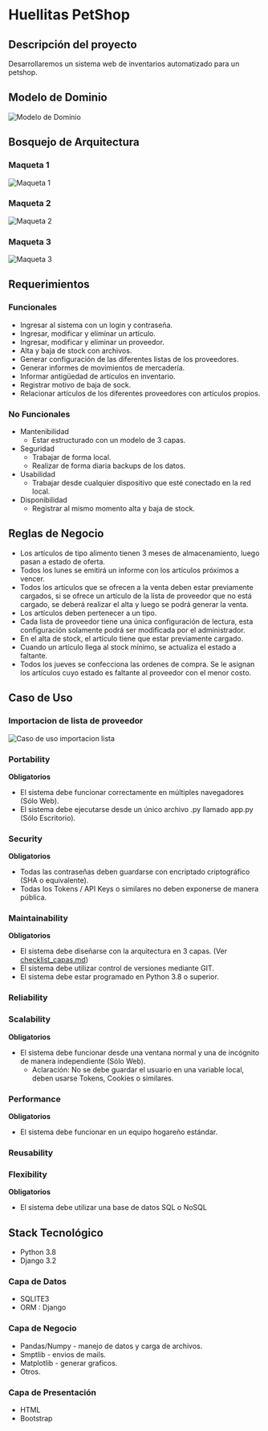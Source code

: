 # Huellitas PetShop

## Descripción del proyecto

Desarrollaremos un sistema web de inventarios automatizado para un petshop.

## Modelo de Dominio

![Modelo de Dominio](/documentacion/Modelodedominio.png)

## Bosquejo de Arquitectura

### Maqueta 1
![Maqueta 1](/documentacion/maqueta1.png)

### Maqueta 2
![Maqueta 2](/documentacion/maqueta2.png)

### Maqueta 3
![Maqueta 3](/documentacion/maqueta3.png)

## Requerimientos

### Funcionales

+ Ingresar al sistema con un login y contraseña.
+ Ingresar, modificar y eliminar un artículo.
+ Ingresar, modificar y eliminar un proveedor.
+ Alta y baja de stock con archivos.
+ Generar configuración de las diferentes listas de los proveedores.
+ Generar informes de movimientos de mercadería.
+ Informar antigüedad de artículos en inventario.
+ Registrar motivo de baja de sock.
+ Relacionar artículos de los diferentes proveedores con artículos propios.

### No Funcionales

+ Mantenibilidad
    + Estar estructurado con un modelo de 3 capas.
+ Seguridad
    + Trabajar de forma local.
    + Realizar de forma diaria backups de los datos.
+ Usabilidad
    + Trabajar desde cualquier dispositivo que esté conectado en la red local.
+ Disponibilidad
    + Registrar al mismo momento alta y baja de stock.



## Reglas de Negocio

+ Los artículos de tipo alimento tienen 3 meses de almacenamiento, luego pasan a estado de oferta.
+ Todos los lunes se emitirá un informe con los artículos próximos a vencer.
+ Todos los artículos que se ofrecen a la venta deben estar previamente cargados, si se ofrece un artículo de la lísta de proveedor que no está cargado, se deberá realizar el alta y luego se podrá generar la venta.
+ Los artículos deben pertenecer a un tipo.
+  Cada lista de proveedor tiene una única configuración de lectura, esta configuración solamente podrá ser modificada por el administrador.
+ En el alta de stock, el artículo tiene que estar previamente cargado.
+ Cuando un artículo llega al stock mínimo, se actualiza el estado a faltante.
+ Todos los jueves se confecciona las ordenes de compra. Se le asignan los artículos cuyo estado es faltante al proveedor con el menor costo. 

## Caso de Uso

### Importacion de lista de proveedor

![Caso de uso importacion lista](/documentacion/cu-importararchivo.png)

### Portability

**Obligatorios**

- El sistema debe funcionar correctamente en múltiples navegadores (Sólo Web).
- El sistema debe ejecutarse desde un único archivo .py llamado app.py (Sólo Escritorio).

### Security

**Obligatorios**

- Todas las contraseñas deben guardarse con encriptado criptográfico (SHA o equivalente).
- Todas los Tokens / API Keys o similares no deben exponerse de manera pública.

### Maintainability

**Obligatorios**

- El sistema debe diseñarse con la arquitectura en 3 capas. (Ver [checklist_capas.md](checklist_capas.md))
- El sistema debe utilizar control de versiones mediante GIT.
- El sistema debe estar programado en Python 3.8 o superior.

### Reliability

### Scalability

**Obligatorios**

- El sistema debe funcionar desde una ventana normal y una de incógnito de manera independiente (Sólo Web).
  - Aclaración: No se debe guardar el usuario en una variable local, deben usarse Tokens, Cookies o similares.

### Performance

**Obligatorios**

- El sistema debe funcionar en un equipo hogareño estándar.

### Reusability

### Flexibility

**Obligatorios**

- El sistema debe utilizar una base de datos SQL o NoSQL

## Stack Tecnológico

  + Python 3.8
  + Django 3.2 

### Capa de Datos

+ SQLITE3
+ ORM : Django

### Capa de Negocio

+ Pandas/Numpy - manejo de datos y carga de archivos.
+ Smptlib - envios de mails.
+ Matplotlib - generar graficos.
+ Otros.

### Capa de Presentación

+ HTML
+ Bootstrap